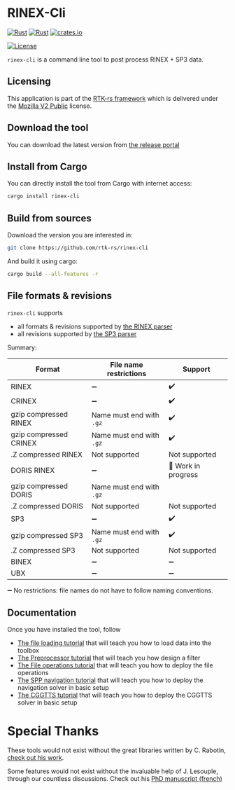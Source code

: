 RINEX-Cli
=========

[![Rust](https://github.com/rtk-rs/rinex-cli/actions/workflows/rust.yml/badge.svg)](https://github.com/rtk-rs/rinex-cli/actions/workflows/rust.yml)
[![Rust](https://github.com/rtk-rs/rinex-cli/actions/workflows/daily.yml/badge.svg)](https://github.com/rtk-rs/rinex-cli/actions/workflows/daily.yml)
[![crates.io](https://img.shields.io/crates/v/rinex-cli.svg)](https://crates.io/crates/rinex-cli)

[![License](https://img.shields.io/badge/license-MPL_2.0-orange?style=for-the-badge&logo=mozilla)](https://github.com/rtk-rs/rinex-cli/blob/main/LICENSE)

`rinex-cli` is a command line tool to post process RINEX + SP3 data.

## Licensing

This application is part of the [RTK-rs framework](https://github.com/rtk-rs) which
is delivered under the [Mozilla V2 Public](https://www.mozilla.org/en-US/MPL/2.0) license.

## Download the tool

You can download the latest version from [the release portal](https://github.com/rtk-rs/rinex-cli/releases)

## Install from Cargo

You can directly install the tool from Cargo with internet access:

```bash
cargo install rinex-cli
```

## Build from sources

Download the version you are interested in:

```bash
git clone https://github.com/rtk-rs/rinex-cli
```

And build it using cargo:

```bash
cargo build --all-features -r
```

## File formats & revisions

`rinex-cli` supports 

- all formats & revisions supported by [the RINEX parser](https://github.com/georust/tree/main/rinex)
- all revisions supported by [the SP3 parser](https://github.com/georust/tree/main/sp3)

Summary:

| Format                 | File name restrictions            |    Support                         |
|------------------------|-----------------------------------|------------------------------------|
| RINEX                  | :heavy_minus_sign:                | :heavy_check_mark:                 |
| CRINEX                 | :heavy_minus_sign:                | :heavy_check_mark:                 | 
| gzip compressed RINEX  | Name must end with `.gz`          | :heavy_check_mark:                 | 
| gzip compressed CRINEX | Name must end with `.gz`          | :heavy_check_mark:                 | 
| .Z compressed RINEX    | Not supported                     | Not supported                      |
| DORIS RINEX            | :heavy_minus_sign:                | :construction: Work in progress    |
| gzip compressed DORIS  | Name must end with `.gz`          | 
| .Z compressed DORIS    | Not supported                     | Not supported                      |
| SP3                    | :heavy_minus_sign:                | :heavy_check_mark:                 | 
| gzip compressed SP3    | Name must end with `.gz`          | :heavy_check_mark:                 | 
| .Z compressed SP3      | Not supported                     | Not supported                      |
| BINEX                  | :heavy_minus_sign:                | :heavy_minus_sign:                 |
| UBX                    | :heavy_minus_sign:                | :heavy_minus_sign:                 |

:heavy_minus_sign: No restrictions: file names do not have to follow naming conventions.  

## Documentation

Once you have installed the tool, follow

- [The file loading tutorial](./documentation/Input.md) that will teach you
how to load data into the toolbox
- [The Preprocessor tutorial](./documentation/Preprocessor.md) that will teach you
how design a filter
- [The File operations tutorial](./documentation/FileOperations.md) that will teach you
how to deploy the file operations
- [The SPP navigation tutorial](./documentation/SPP.md) that will teach you
how to deploy the navigation solver in basic setup
- [The CGGTTS tutorial](./documentation/CGGTTS.md) that will teach you
how to deploy the CGGTTS solver in basic setup

Special Thanks
==============

These tools would not exist without the great libraries written by C. Rabotin, 
[check out his work](https://github.com/nyx-space).  

Some features would not exist without the invaluable help of J. Lesouple, through
our countless discussions. Check out his 
[PhD manuscript (french)](http://perso.recherche.enac.fr/~julien.lesouple/fr/publication/thesis/THESIS.pdf?fbclid=IwAR3WlHm0eP7ygRzywbL07Ig-JawvsdCEdvz1umJJaRRXVO265J9cp931YyI)
